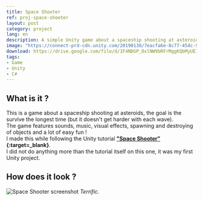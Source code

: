```yaml
---
title: Space Shooter
ref: proj-space-shooter
layout: post
category: project
lang: en
description: A simple Unity game about a spaceship shooting at asteroids made by following a tutorial
image: "https://connect-prd-cdn.unity.com/20190130/7eacfa6e-8c77-454c-9d79-02ba14cf2146_spaceshooter_projectheader.png.200x0x1.webp"
download: https://drive.google.com/file/d/1F4NDGP_DxlNW9bRFrMggKQbMyUE18MuM/view?usp=sharing
tags:
- Game
- Unity
- C#
---
```


## What is it ?

This is a game about a spaceship shooting at asteroids, the goal is the survive the longest time (but it doesn't get harder with each wave).  
The game features sounds, music, visual effects, spawning and destroying of objects and a lot of easy fun !  
I made this while following the Unity tutorial **["Space Shooter"](https://learn.unity.com/project/space-shooter-tutorial){:target=_blank}**.  
I did not do anything more than the tutorial itself on this one, it was my first Unity project.

## How does it look ?

![Space Shooter screenshot](https://i.imgur.com/0leNtqg.png)
*Terrific.*
